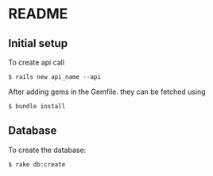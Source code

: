# README

## Initial setup
To create api call
```shell
$ rails new api_name --api
```

After adding gems in the Gemfile. they can be fetched using
```shell
$ bundle install
```

## Database
To create the database:
```shell
$ rake db:create
```